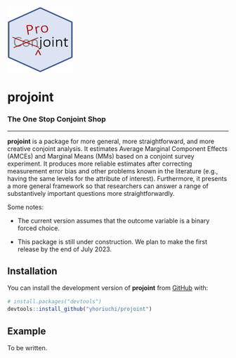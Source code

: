# <img src="man/figures/projoint.png" align="center" width="150" height="150" />

# projoint

### The One Stop Conjoint Shop

---

**projoint** is a package for more general, more straightforward, and more creative conjoint analysis. It estimates Average Marginal Component Effects (AMCEs) and Marginal Means (MMs) based on a conjoint survey experiment. It produces more reliable estimates after correcting measurement error bias and other problems known in the literature (e.g., having the same levels for the attribute of interest). Furthermore, it presents a more general framework so that researchers can answer a range of substantively important questions more straightforwardly.

Some notes:

* The current version assumes that the outcome variable is a binary forced choice.

* This package is still under construction. We plan to make the first release by the end of July 2023.


## Installation

You can install the development version of **projoint** from [GitHub](https://github.com/) with:

``` r
# install.packages("devtools")
devtools::install_github("yhoriuchi/projoint")
```

## Example

To be written. 

